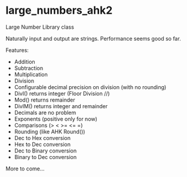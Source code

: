 # large_numbers_ahk2
Large Number Library class

Naturally input and output are strings.  Performance seems good so far.

Features:

* Addition
* Subtraction
* Multiplication
* Division
* Configurable decimal precision on division (with no rounding)
* DivI() returns integer (Floor Division //)
* Mod() returns remainder
* DivIM() returns integer and remainder
* Decimals are no problem
* Exponents (positive only for now)
* Comparisons (> < >= <= =)
* Rounding (like AHK Round())
* Dec to Hex conversion
* Hex to Dec conversion
* Dec to Binary conversion
* Binary to Dec conversion

More to come...